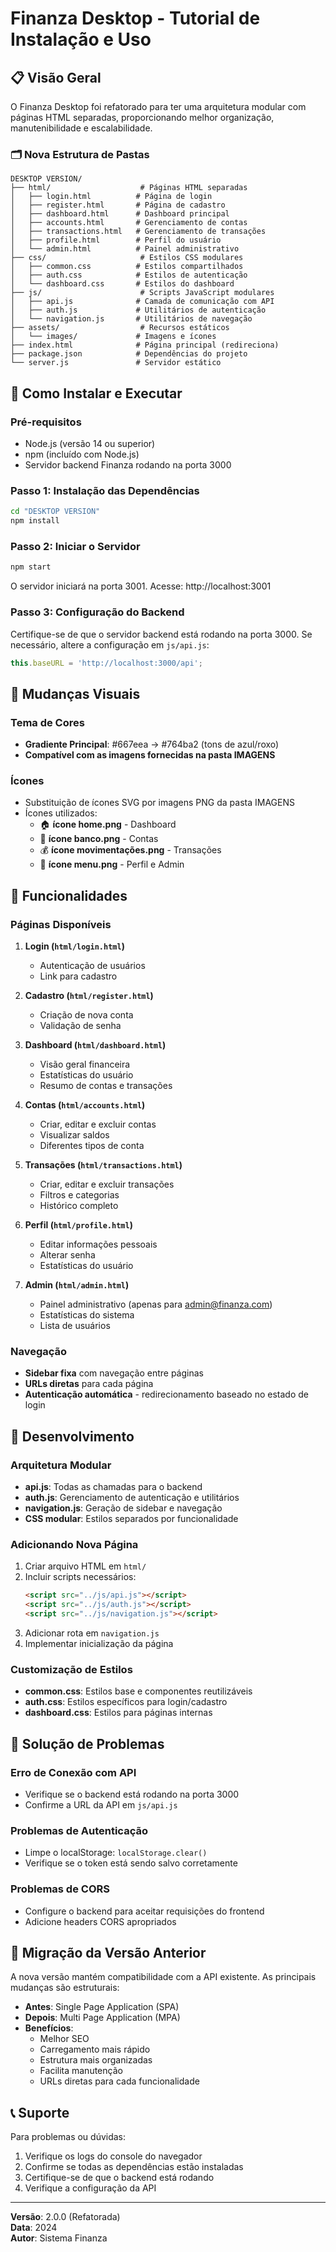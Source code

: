 # Finanza Desktop - Tutorial de Instalação e Uso

## 📋 Visão Geral

O Finanza Desktop foi refatorado para ter uma arquitetura modular com páginas HTML separadas, proporcionando melhor organização, manutenibilidade e escalabilidade.

### 🗂️ Nova Estrutura de Pastas

```
DESKTOP VERSION/
├── html/                    # Páginas HTML separadas
│   ├── login.html          # Página de login
│   ├── register.html       # Página de cadastro
│   ├── dashboard.html      # Dashboard principal
│   ├── accounts.html       # Gerenciamento de contas
│   ├── transactions.html   # Gerenciamento de transações
│   ├── profile.html        # Perfil do usuário
│   └── admin.html          # Painel administrativo
├── css/                     # Estilos CSS modulares
│   ├── common.css          # Estilos compartilhados
│   ├── auth.css            # Estilos de autenticação
│   └── dashboard.css       # Estilos do dashboard
├── js/                      # Scripts JavaScript modulares
│   ├── api.js              # Camada de comunicação com API
│   ├── auth.js             # Utilitários de autenticação
│   └── navigation.js       # Utilitários de navegação
├── assets/                  # Recursos estáticos
│   └── images/             # Imagens e ícones
├── index.html              # Página principal (redireciona)
├── package.json            # Dependências do projeto
└── server.js               # Servidor estático
```

## 🚀 Como Instalar e Executar

### Pré-requisitos

- Node.js (versão 14 ou superior)
- npm (incluído com Node.js)
- Servidor backend Finanza rodando na porta 3000

### Passo 1: Instalação das Dependências

```bash
cd "DESKTOP VERSION"
npm install
```

### Passo 2: Iniciar o Servidor

```bash
npm start
```

O servidor iniciará na porta 3001. Acesse: http://localhost:3001

### Passo 3: Configuração do Backend

Certifique-se de que o servidor backend está rodando na porta 3000. Se necessário, altere a configuração em `js/api.js`:

```javascript
this.baseURL = 'http://localhost:3000/api';
```

## 🎨 Mudanças Visuais

### Tema de Cores
- **Gradiente Principal**: #667eea → #764ba2 (tons de azul/roxo)
- **Compatível com as imagens fornecidas na pasta IMAGENS**

### Ícones
- Substituição de ícones SVG por imagens PNG da pasta IMAGENS
- Ícones utilizados:
  - 🏠 **ícone home.png** - Dashboard
  - 🏦 **ícone banco.png** - Contas
  - 💰 **ícone movimentações.png** - Transações
  - 👤 **ícone menu.png** - Perfil e Admin

## 📱 Funcionalidades

### Páginas Disponíveis

1. **Login (`html/login.html`)**
   - Autenticação de usuários
   - Link para cadastro

2. **Cadastro (`html/register.html`)**
   - Criação de nova conta
   - Validação de senha

3. **Dashboard (`html/dashboard.html`)**
   - Visão geral financeira
   - Estatísticas do usuário
   - Resumo de contas e transações

4. **Contas (`html/accounts.html`)**
   - Criar, editar e excluir contas
   - Visualizar saldos
   - Diferentes tipos de conta

5. **Transações (`html/transactions.html`)**
   - Criar, editar e excluir transações
   - Filtros e categorias
   - Histórico completo

6. **Perfil (`html/profile.html`)**
   - Editar informações pessoais
   - Alterar senha
   - Estatísticas do usuário

7. **Admin (`html/admin.html`)**
   - Painel administrativo (apenas para admin@finanza.com)
   - Estatísticas do sistema
   - Lista de usuários

### Navegação

- **Sidebar fixa** com navegação entre páginas
- **URLs diretas** para cada página
- **Autenticação automática** - redirecionamento baseado no estado de login

## 🔧 Desenvolvimento

### Arquitetura Modular

- **api.js**: Todas as chamadas para o backend
- **auth.js**: Gerenciamento de autenticação e utilitários
- **navigation.js**: Geração de sidebar e navegação
- **CSS modular**: Estilos separados por funcionalidade

### Adicionando Nova Página

1. Criar arquivo HTML em `html/`
2. Incluir scripts necessários:
   ```html
   <script src="../js/api.js"></script>
   <script src="../js/auth.js"></script>
   <script src="../js/navigation.js"></script>
   ```
3. Adicionar rota em `navigation.js`
4. Implementar inicialização da página

### Customização de Estilos

- **common.css**: Estilos base e componentes reutilizáveis
- **auth.css**: Estilos específicos para login/cadastro
- **dashboard.css**: Estilos para páginas internas

## 🐛 Solução de Problemas

### Erro de Conexão com API
- Verifique se o backend está rodando na porta 3000
- Confirme a URL da API em `js/api.js`

### Problemas de Autenticação
- Limpe o localStorage: `localStorage.clear()`
- Verifique se o token está sendo salvo corretamente

### Problemas de CORS
- Configure o backend para aceitar requisições do frontend
- Adicione headers CORS apropriados

## 🔄 Migração da Versão Anterior

A nova versão mantém compatibilidade com a API existente. As principais mudanças são estruturais:

- **Antes**: Single Page Application (SPA)
- **Depois**: Multi Page Application (MPA)
- **Benefícios**: 
  - Melhor SEO
  - Carregamento mais rápido
  - Estrutura mais organizadas
  - Facilita manutenção
  - URLs diretas para cada funcionalidade

## 📞 Suporte

Para problemas ou dúvidas:
1. Verifique os logs do console do navegador
2. Confirme se todas as dependências estão instaladas
3. Certifique-se de que o backend está rodando
4. Verifique a configuração da API

---

**Versão**: 2.0.0 (Refatorada)  
**Data**: 2024  
**Autor**: Sistema Finanza